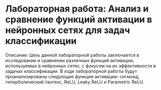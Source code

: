 # Лабораторная работа: Анализ и сравнение функций активации в нейронных сетях для задач классификации

Описание:
Цель данной лабораторной работы заключается в исследовании и сравнении различных функций активации, используемых в нейронных сетях, с фокусом на их эффективности в задачах классификации. В ходе лабораторной работы будут проанализированы следующие функции активации: сигмоид, гиперболический тангенс, ReLU, Leaky ReLU и Parametric ReLU.
